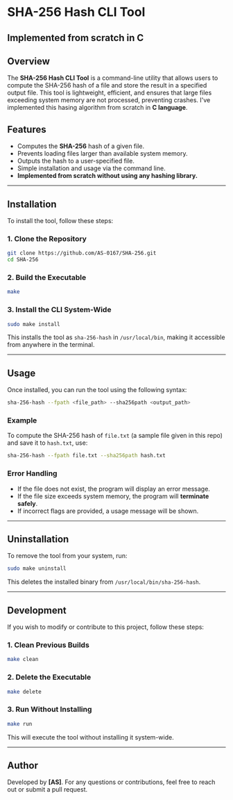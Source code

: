 # SHA-256 Hash CLI Tool
## Implemented from scratch in C

## Overview
The **SHA-256 Hash CLI Tool** is a command-line utility that allows users to compute the SHA-256 hash of a file and store the result in a specified output file. This tool is lightweight, efficient, and ensures that large files exceeding system memory are not processed, preventing crashes. I've implemented this hasing algorithm from scratch in **C language**.

## Features
- Computes the **SHA-256** hash of a given file.
- Prevents loading files larger than available system memory.
- Outputs the hash to a user-specified file.
- Simple installation and usage via the command line.
- **Implemented from scratch without using any hashing library.**

---

## Installation
To install the tool, follow these steps:

### **1. Clone the Repository**
```sh
git clone https://github.com/AS-0167/SHA-256.git
cd SHA-256
```

### **2. Build the Executable**
```sh
make
```

### **3. Install the CLI System-Wide**
```sh
sudo make install
```
This installs the tool as `sha-256-hash` in `/usr/local/bin`, making it accessible from anywhere in the terminal.

---

## Usage
Once installed, you can run the tool using the following syntax:
```sh
sha-256-hash --fpath <file_path> --sha256path <output_path>
```

### **Example**
To compute the SHA-256 hash of `file.txt` (a sample file given in this repo) and save it to `hash.txt`, use:
```sh
sha-256-hash --fpath file.txt --sha256path hash.txt
```

### **Error Handling**
- If the file does not exist, the program will display an error message.
- If the file size exceeds system memory, the program will **terminate safely**.
- If incorrect flags are provided, a usage message will be shown.

---

## Uninstallation
To remove the tool from your system, run:
```sh
sudo make uninstall
```
This deletes the installed binary from `/usr/local/bin/sha-256-hash`.

---

## Development
If you wish to modify or contribute to this project, follow these steps:

### **1. Clean Previous Builds**
```sh
make clean
```

### **2. Delete the Executable**
```sh
make delete
```

### **3. Run Without Installing**
```sh
make run
```
This will execute the tool without installing it system-wide.

---

## Author
Developed by **[AS]**.
For any questions or contributions, feel free to reach out or submit a pull request.

